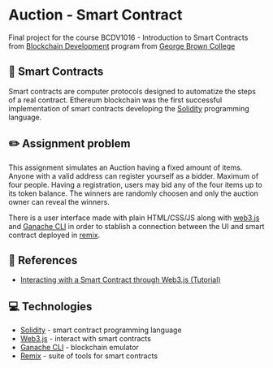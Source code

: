# Auction - Smart Contract

Final project for the course BCDV1016 - Introduction to Smart Contracts from [Blockchain Development](https://www.georgebrown.ca/programs/blockchain-development-program-t175/) program from [George Brown College](https://www.georgebrown.ca)

## :scroll: Smart Contracts
Smart contracts are computer protocols designed to automatize the steps of a real contract. Ethereum blockchain was the first successful implementation of smart contracts developing the [Solidity](https://solidity.readthedocs.io/) programming language.

## :pencil2: Assignment problem

This assignment simulates an Auction having a fixed amount of items. Anyone with a valid address can register yourself as a bidder. Maximum of four people. Having a registration, users may bid any of the four items up to its token balance. The winners are randomly choosen and only the auction owner can reveal the winners.

There is a user interface made with plain HTML/CSS/JS along with [web3.js](https://web3js.readthedocs.io/) and [Ganache CLI](https://github.com/trufflesuite/ganache-cli) in order to stablish a connection between the UI and smart contract deployed in [remix](https://remix.ethereum.org/).

## :book: References
- [Interacting with a Smart Contract through Web3.js (Tutorial)](https://medium.com/@yangnana11/interacting-with-a-smart-contract-through-web3-js-tutorial-56a7ff2ff153)

## :computer: Technologies
- [Solidity](https://solidity.readthedocs.io/) - smart contract programming language
- [Web3.js](https://web3js.readthedocs.io/) - interact with smart contracts
- [Ganache CLI](https://github.com/trufflesuite/ganache-cli) - blockchain emulator
- [Remix](https://remix.ethereum.org/) - suite of tools for smart contracts
